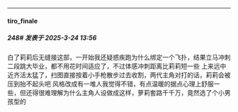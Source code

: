 ﻿
*****

####  tiro_finale  
##### 248#       发表于 2025-3-24 13:56

白了莉莉后无缝接这部，一开始我还疑惑疾跑为什么绑定一个飞扑，结果立马冲刺二段跳大毕业，都不用花时间适应了，不过体感冲刺距离比莉莉短一些
上来远中近齐活太猛了，扫图直接按着小手枪散步过去收割，两代主角对打的话，莉莉会被压到抬不起头吧
风格改成有一堆人我觉得不错，有点温暖的据点心理上舒服一些，但还得很难理解为什么主角人设做成这样，萝莉套路千千万，竟然选了个小男孩型的

